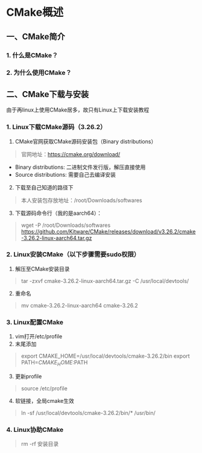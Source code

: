 # CMake概述
## 一、CMake简介
### 1. 什么是CMake？


### 2. 为什么使用CMake？


## 二、CMake下载与安装
由于再linux上使用CMake居多，故只有Linux上下载安装教程

### 1. Linux下载CMake源码（3.26.2）
1. CMake官网获取CMake源码安装包（Binary distributions）
> 官网地址：https://cmake.org/download/
- Binary distributions: 二进制文件发行版，解压直接使用
- Source distributions: 需要自己去编译安装

2. 下载至自己知道的路径下
> 本人安装包存放地址：/root/Downloads/softwares

3. 下载源码命令行（我的是aarch64）：
> wget -P /root/Downloads/softwares https://github.com/Kitware/CMake/releases/download/v3.26.2/cmake-3.26.2-linux-aarch64.tar.gz


### 2. Linux安装CMake（以下步骤需要sudo权限）
1. 解压至CMake安装目录
> tar -zxvf cmake-3.26.2-linux-aarch64.tar.gz -C /usr/local/devtools/

2. 重命名
> mv cmake-3.26.2-linux-aarch64 cmake-3.26.2

### 3. Linux配置CMake
1. vim打开/etc/profile
2. 末尾添加
> export CMAKE_HOME=/usr/local/devtools/cmake-3.26.2/bin
export PATH=$CMAKE_HOME:$PATH
3. 更新profile
> source /etc/profile
4. 软链接，全局cmake生效
> ln -sf /usr/local/devtools/cmake-3.26.2/bin/* /usr/bin/

### 4. Linux协助CMake
> rm -rf 安装目录 
